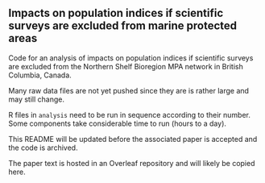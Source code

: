 ## Impacts on population indices if scientific surveys are excluded from marine protected areas

Code for an analysis of impacts on population indices if scientific surveys are
excluded from the Northern Shelf Bioregion MPA network in British Columbia,
Canada.

Many raw data files are not yet pushed since they are is rather large and may
still change.

R files in `analysis` need to be run in sequence according to their number.
Some components take considerable time to run (hours to a day).

This README will be updated before the associated paper is accepted and the
code is archived.

The paper text is hosted in an Overleaf repository and will likely be copied
here.
